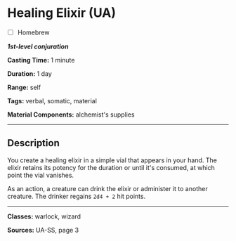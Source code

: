 # Healing Elixir (UA)

- [ ] Homebrew

***1st-level conjuration***

**Casting Time:** 1 minute

**Duration:** 1 day

**Range:** self

**Tags:** verbal, somatic, material

**Material Components:** alchemist's supplies

---

## Description
You create a healing elixir in a simple vial that appears in your hand.
The elixir retains its potency for the duration or until it's consumed, at which point the vial vanishes.

As an action, a creature can drink the elixir or administer it to another creature.
The drinker regains `2d4 + 2` hit points.

---

**Classes:** warlock, wizard

**Sources:** UA-SS, page 3
